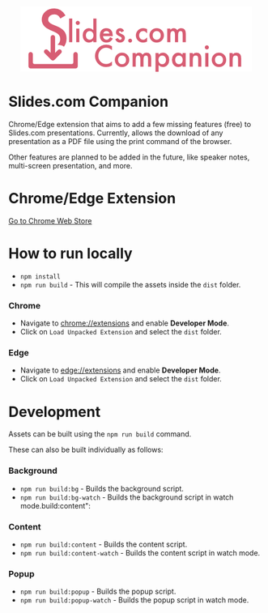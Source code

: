 <div style="text-align: center">

![logo](Chrome%20Web%20Store/logo/logo_transp_wide.png "logo")

</div>

# Slides.com Companion

Chrome/Edge extension that aims to add a few missing features (free) to Slides.com presentations.
Currently, allows the download of any presentation as a PDF file using the print command of the browser.

Other features are planned to be added in the future, like speaker notes, multi-screen presentation, and more.

# Chrome/Edge Extension

[Go to Chrome Web Store](https://chrome.google.com/webstore/detail/slidescom-downloader/bciknjamldhnbbckmgbchmkdcalngnco?hl=it&authuser=0)

# How to run locally

- `npm install`
- `npm run build` - This will compile the assets inside the `dist` folder.

### Chrome

- Navigate to [chrome://extensions](chrome://extensions) and enable **Developer Mode**.
- Click on `Load Unpacked Extension` and select the `dist` folder.

### Edge

- Navigate to [edge://extensions](edge://extensions) and enable **Developer Mode**.
- Click on `Load Unpacked Extension` and select the `dist` folder.

# Development

Assets can be built using the `npm run build` command.

These can also be built individually as follows:

### Background

- `npm run build:bg` - Builds the background script.
- `npm run build:bg-watch` - Builds the background script in watch mode.build:content":

### Content

- `npm run build:content` - Builds the content script.
- `npm run build:content-watch` - Builds the content script in watch mode.

### Popup

- `npm run build:popup` - Builds the popup script.
- `npm run build:popup-watch` - Builds the popup script in watch mode.

